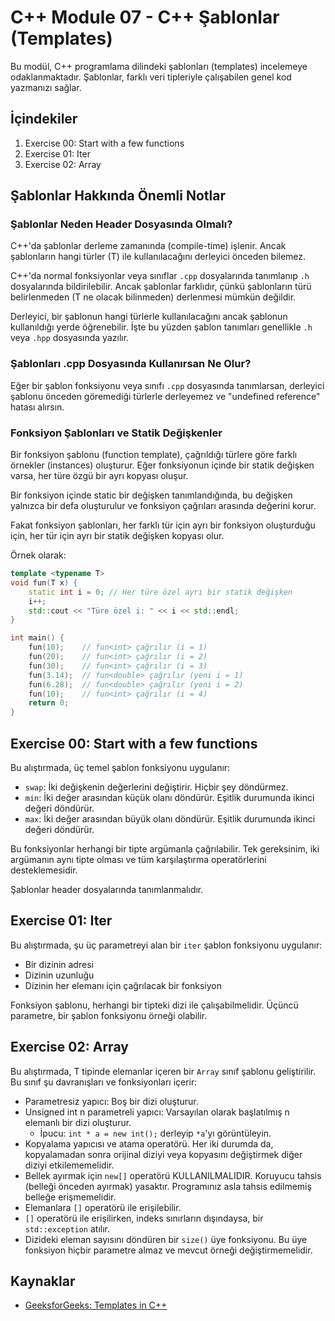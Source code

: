 # C++ Module 07 - C++ Şablonlar (Templates)

Bu modül, C++ programlama dilindeki şablonları (templates) incelemeye odaklanmaktadır. Şablonlar, farklı veri tipleriyle çalışabilen genel kod yazmanızı sağlar.

## İçindekiler

1. Exercise 00: Start with a few functions
2. Exercise 01: Iter
3. Exercise 02: Array

## Şablonlar Hakkında Önemli Notlar

### Şablonlar Neden Header Dosyasında Olmalı?

C++'da şablonlar derleme zamanında (compile-time) işlenir. Ancak şablonların hangi türler (T) ile kullanılacağını derleyici önceden bilemez.

C++'da normal fonksiyonlar veya sınıflar `.cpp` dosyalarında tanımlanıp `.h` dosyalarında bildirilebilir. Ancak şablonlar farklıdır, çünkü şablonların türü belirlenmeden (T ne olacak bilinmeden) derlenmesi mümkün değildir.

Derleyici, bir şablonun hangi türlerle kullanılacağını ancak şablonun kullanıldığı yerde öğrenebilir. İşte bu yüzden şablon tanımları genellikle `.h` veya `.hpp` dosyasında yazılır.

### Şablonları .cpp Dosyasında Kullanırsan Ne Olur?

Eğer bir şablon fonksiyonu veya sınıfı `.cpp` dosyasında tanımlarsan, derleyici şablonu önceden göremediği türlerle derleyemez ve "undefined reference" hatası alırsın.

### Fonksiyon Şablonları ve Statik Değişkenler

Bir fonksiyon şablonu (function template), çağrıldığı türlere göre farklı örnekler (instances) oluşturur. Eğer fonksiyonun içinde bir statik değişken varsa, her türe özgü bir ayrı kopyası oluşur.

Bir fonksiyon içinde static bir değişken tanımlandığında, bu değişken yalnızca bir defa oluşturulur ve fonksiyon çağrıları arasında değerini korur.

Fakat fonksiyon şablonları, her farklı tür için ayrı bir fonksiyon oluşturduğu için, her tür için ayrı bir statik değişken kopyası olur.

Örnek olarak:

```cpp
template <typename T>
void fun(T x) {
    static int i = 0; // Her türe özel ayrı bir statik değişken
    i++;  
    std::cout << "Türe özel i: " << i << std::endl;
}

int main() {
    fun(10);    // fun<int> çağrılır (i = 1)
    fun(20);    // fun<int> çağrılır (i = 2)
    fun(30);    // fun<int> çağrılır (i = 3)
    fun(3.14);  // fun<double> çağrılır (yeni i = 1)
    fun(6.28);  // fun<double> çağrılır (yeni i = 2)
    fun(10);    // fun<int> çağrılır (i = 4)
    return 0;
}
```

## Exercise 00: Start with a few functions

Bu alıştırmada, üç temel şablon fonksiyonu uygulanır:

- `swap`: İki değişkenin değerlerini değiştirir. Hiçbir şey döndürmez.
- `min`: İki değer arasından küçük olanı döndürür. Eşitlik durumunda ikinci değeri döndürür.
- `max`: İki değer arasından büyük olanı döndürür. Eşitlik durumunda ikinci değeri döndürür.

Bu fonksiyonlar herhangi bir tipte argümanla çağrılabilir. Tek gereksinim, iki argümanın aynı tipte olması ve tüm karşılaştırma operatörlerini desteklemesidir.

Şablonlar header dosyalarında tanımlanmalıdır.

## Exercise 01: Iter

Bu alıştırmada, şu üç parametreyi alan bir `iter` şablon fonksiyonu uygulanır:

- Bir dizinin adresi
- Dizinin uzunluğu
- Dizinin her elemanı için çağrılacak bir fonksiyon

Fonksiyon şablonu, herhangi bir tipteki dizi ile çalışabilmelidir. Üçüncü parametre, bir şablon fonksiyonu örneği olabilir.

## Exercise 02: Array

Bu alıştırmada, T tipinde elemanlar içeren bir `Array` sınıf şablonu geliştirilir. Bu sınıf şu davranışları ve fonksiyonları içerir:

- Parametresiz yapıcı: Boş bir dizi oluşturur.
- Unsigned int n parametreli yapıcı: Varsayılan olarak başlatılmış n elemanlı bir dizi oluşturur.
  - İpucu: `int * a = new int();` derleyip `*a`'yı görüntüleyin.
- Kopyalama yapıcısı ve atama operatörü. Her iki durumda da, kopyalamadan sonra orijinal diziyi veya kopyasını değiştirmek diğer diziyi etkilememelidir.
- Bellek ayırmak için `new[]` operatörü KULLANILMALIDIR. Koruyucu tahsis (belleği önceden ayırmak) yasaktır. Programınız asla tahsis edilmemiş belleğe erişmemelidir.
- Elemanlara `[]` operatörü ile erişilebilir.
- `[]` operatörü ile erişilirken, indeks sınırların dışındaysa, bir `std::exception` atılır.
- Dizideki eleman sayısını döndüren bir `size()` üye fonksiyonu. Bu üye fonksiyon hiçbir parametre almaz ve mevcut örneği değiştirmemelidir.

## Kaynaklar

- [GeeksforGeeks: Templates in C++](https://www.geeksforgeeks.org/templates-cpp/)